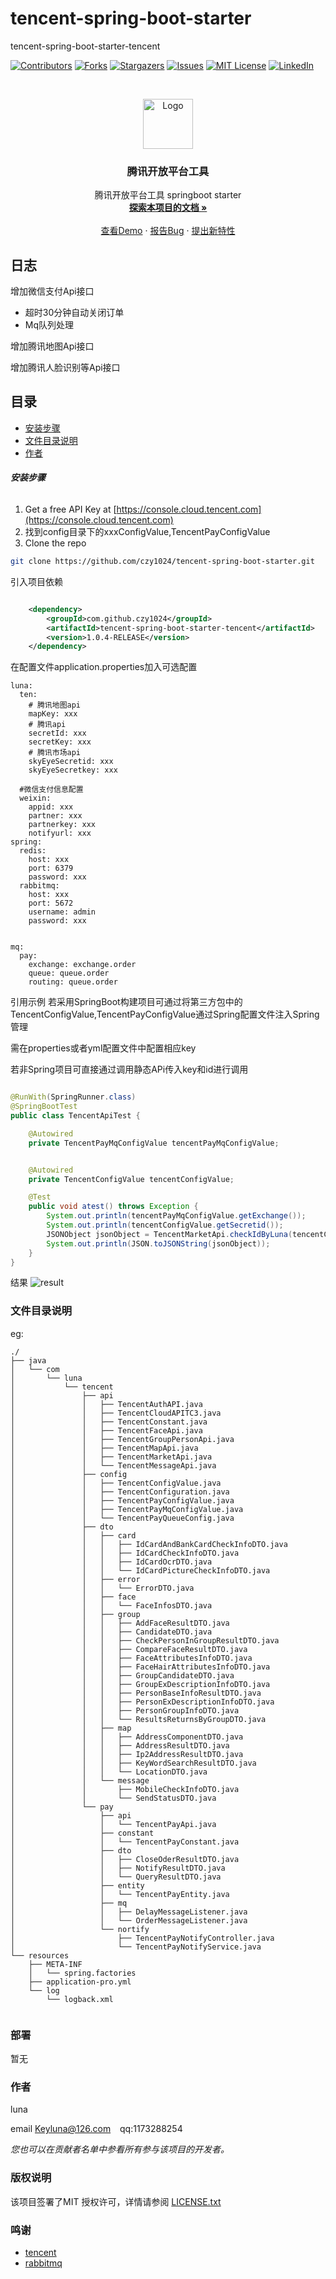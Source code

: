 

# tencent-spring-boot-starter

tencent-spring-boot-starter-tencent

<!-- PROJECT SHIELDS -->

[![Contributors][contributors-shield]][contributors-url]
[![Forks][forks-shield]][forks-url]
[![Stargazers][stars-shield]][stars-url]
[![Issues][issues-shield]][issues-url]
[![MIT License][license-shield]][license-url]
[![LinkedIn][linkedin-shield]][linkedin-url]

<!-- PROJECT LOGO -->
<br />

<p align="center">
  <a href="https://github.com/czy1024/tencent-spring-boot-starter/">
    <img src="https://www.isczy.tk/luna-image-bed/img/20210119001858.png" alt="Logo" width="80" height="80">
  </a>

  <h3 align="center">腾讯开放平台工具</h3>
  <p align="center">
    腾讯开放平台工具 springboot starter
    <br />
    <a href="https://github.com/czy1024/tencent-spring-boot-starter"><strong>探索本项目的文档 »</strong></a>
    <br />
    <br />
    <a href="">查看Demo</a>
    ·
    <a href="">报告Bug</a>
    ·
    <a href="https://github.com/czy1024/tencent-spring-boot-starter/issues">提出新特性</a>
  </p>

</p>

## 日志
增加微信支付Api接口
   - 超时30分钟自动关闭订单
   - Mq队列处理


增加腾讯地图Api接口

增加腾讯人脸识别等Api接口

## 目录


- [安装步骤](#安装步骤)
- [文件目录说明](#文件目录说明)
- [作者](#作者)


###### **安装步骤**

1. Get a free API Key at [https://console.cloud.tencent.com](https://console.cloud.tencent.com)
2. 找到config目录下的xxxConfigValue,TencentPayConfigValue
3. Clone the repo

```sh
git clone https://github.com/czy1024/tencent-spring-boot-starter.git
```

引入项目依赖

```xml

    <dependency>
        <groupId>com.github.czy1024</groupId>
        <artifactId>tencent-spring-boot-starter-tencent</artifactId>
        <version>1.0.4-RELEASE</version>
    </dependency>
```
在配置文件application.properties加入可选配置

```text
luna:
  ten:
    # 腾讯地图api
    mapKey: xxx
    # 腾讯api
    secretId: xxx
    secretKey: xxx
    # 腾讯市场api
    skyEyeSecretid: xxx
    skyEyeSecretkey: xxx

  #微信支付信息配置
  weixin:
    appid: xxx
    partner: xxx
    partnerkey: xxx
    notifyurl: xxx
spring:
  redis:
    host: xxx
    port: 6379
    password: xxx
  rabbitmq:
    host: xxx
    port: 5672
    username: admin
    password: xxx


mq:
  pay:
    exchange: exchange.order
    queue: queue.order
    routing: queue.order

```

引用示例
若采用SpringBoot构建项目可通过将第三方包中的TencentConfigValue,TencentPayConfigValue通过Spring配置文件注入Spring管理

需在properties或者yml配置文件中配置相应key

若非Spring项目可直接通过调用静态APi传入key和id进行调用

```java

@RunWith(SpringRunner.class)
@SpringBootTest
public class TencentApiTest {

    @Autowired
    private TencentPayMqConfigValue tencentPayMqConfigValue;


    @Autowired
    private TencentConfigValue tencentConfigValue;

    @Test
    public void atest() throws Exception {
        System.out.println(tencentPayMqConfigValue.getExchange());
        System.out.println(tencentConfigValue.getSecretid());
        JSONObject jsonObject = TencentMarketApi.checkIdByLuna(tencentConfigValue.getSkyEyeSecretid(), tencentConfigValue.getSkyEyeSecretkey(), "陈章月", "500384199911072412");
        System.out.println(JSON.toJSONString(jsonObject));
    }
}

```

结果
![result](http://www.isczy.tk/luna-image-bed/uPic/Snipaste_2021-03-27_19-42-01.png)


### 文件目录说明
eg:

```
./
├── java
│   └── com
│       └── luna
│           └── tencent
│               ├── api
│               │   ├── TencentAuthAPI.java
│               │   ├── TencentCloudAPITC3.java
│               │   ├── TencentConstant.java
│               │   ├── TencentFaceApi.java
│               │   ├── TencentGroupPersonApi.java
│               │   ├── TencentMapApi.java
│               │   ├── TencentMarketApi.java
│               │   └── TencentMessageApi.java
│               ├── config
│               │   ├── TencentConfigValue.java
│               │   ├── TencentConfiguration.java
│               │   ├── TencentPayConfigValue.java
│               │   ├── TencentPayMqConfigValue.java
│               │   └── TencentPayQueueConfig.java
│               ├── dto
│               │   ├── card
│               │   │   ├── IdCardAndBankCardCheckInfoDTO.java
│               │   │   ├── IdCardCheckInfoDTO.java
│               │   │   ├── IdCardOcrDTO.java
│               │   │   └── IdCardPictureCheckInfoDTO.java
│               │   ├── error
│               │   │   └── ErrorDTO.java
│               │   ├── face
│               │   │   └── FaceInfosDTO.java
│               │   ├── group
│               │   │   ├── AddFaceResultDTO.java
│               │   │   ├── CandidateDTO.java
│               │   │   ├── CheckPersonInGroupResultDTO.java
│               │   │   ├── CompareFaceResultDTO.java
│               │   │   ├── FaceAttributesInfoDTO.java
│               │   │   ├── FaceHairAttributesInfoDTO.java
│               │   │   ├── GroupCandidateDTO.java
│               │   │   ├── GroupExDescriptionInfoDTO.java
│               │   │   ├── PersonBaseInfoResultDTO.java
│               │   │   ├── PersonExDescriptionInfoDTO.java
│               │   │   ├── PersonGroupInfoDTO.java
│               │   │   └── ResultsReturnsByGroupDTO.java
│               │   ├── map
│               │   │   ├── AddressComponentDTO.java
│               │   │   ├── AddressResultDTO.java
│               │   │   ├── Ip2AddressResultDTO.java
│               │   │   ├── KeyWordSearchResultDTO.java
│               │   │   └── LocationDTO.java
│               │   └── message
│               │       ├── MobileCheckInfoDTO.java
│               │       └── SendStatusDTO.java
│               └── pay
│                   ├── api
│                   │   └── TencentPayApi.java
│                   ├── constant
│                   │   └── TencentPayConstant.java
│                   ├── dto
│                   │   ├── CloseOderResultDTO.java
│                   │   ├── NotifyResultDTO.java
│                   │   └── QueryResultDTO.java
│                   ├── entity
│                   │   └── TencentPayEntity.java
│                   ├── mq
│                   │   ├── DelayMessageListener.java
│                   │   └── OrderMessageListener.java
│                   └── nortify
│                       ├── TencentPayNotifyController.java
│                       └── TencentPayNotifyService.java
└── resources
    ├── META-INF
    │   └── spring.factories
    ├── application-pro.yml
    └── log
        └── logback.xml


```

### 部署

暂无

### 作者

luna

email Keyluna@126.com  &ensp; qq:1173288254

*您也可以在贡献者名单中参看所有参与该项目的开发者。*

### 版权说明

该项目签署了MIT 授权许可，详情请参阅 [LICENSE.txt](https://github.com/czy1024/luna-commons/blob/master/LICENSE)

### 鸣谢[]()

- [tencent]()
- [rabbitmq]()

<!-- links -->
[your-project-path]:czy1024/tencent-spring-boot-starter
[contributors-shield]: https://img.shields.io/github/contributors/czy1024/tencent-spring-boot-starter.svg?style=flat-square
[contributors-url]: https://github.com/czy1024/tencent-spring-boot-starter/graphs/contributors
[forks-shield]: https://img.shields.io/github/forks/czy1024/tencent-spring-boot-starter.svg?style=flat-square
[forks-url]: https://github.com/czy1024/tencent-spring-boot-starter/network/members
[stars-shield]: https://img.shields.io/github/stars/czy1024/tencent-spring-boot-starter.svg?style=flat-square
[stars-url]: https://github.com/czy1024/tencent-spring-boot-starter/stargazers
[issues-shield]: https://img.shields.io/github/issues/czy1024/tencent-spring-boot-starter.svg?style=flat-square
[issues-url]: https://img.shields.io/github/issues/czy1024/tencent-spring-boot-starter.svg
[license-shield]: https://img.shields.io/github/license/czy1024/tencent-spring-boot-starter.svg?style=flat-square
[license-url]: https://github.com/czy1024/tencent-spring-boot-starter/blob/master/LICENSE.txt
[linkedin-shield]: https://img.shields.io/badge/-LinkedIn-black.svg?style=flat-square&logo=linkedin&colorB=555
[linkedin-url]: https://linkedin.com/in/tencent-spring-boot-starter




